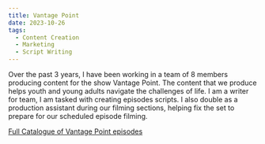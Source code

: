 ```yaml
---
title: Vantage Point
date: 2023-10-26
tags:
  - Content Creation
  - Marketing
  - Script Writing
---
```


Over the past 3 years, I have been working in a team of 8 members producing content for the show Vantage Point. The content that we produce helps youth and young adults navigate the challenges of life. I am a writer for team, I am tasked with creating episodes scripts. I also double as a production assistant during our filming sections, helping fix the set to prepare for our scheduled episode filming.

[Full Catalogue of Vantage Point episodes](https://incmedia.org/vantage-point/)


